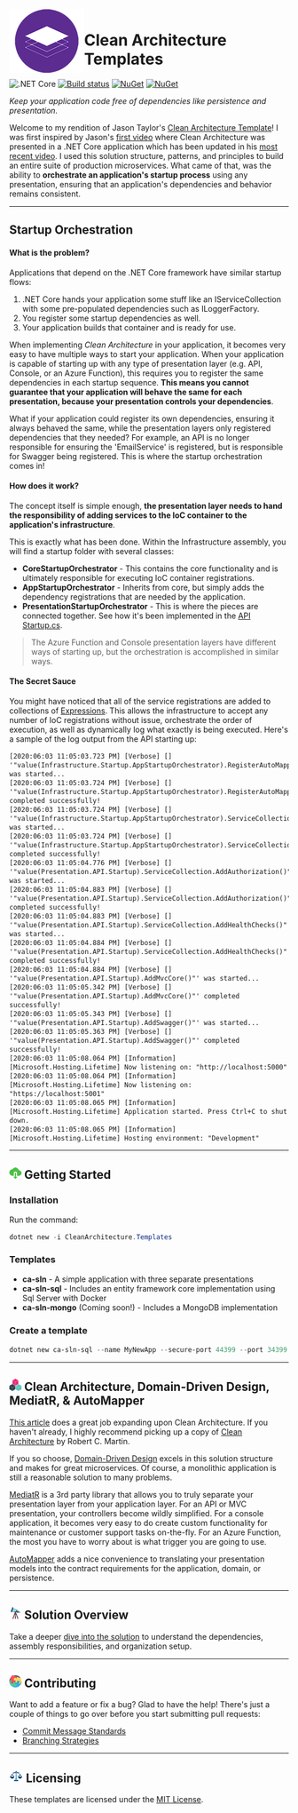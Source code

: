 <img align="left" width="135" height="115" src="./docs/media/architecture_layout.png" />

# Clean Architecture Templates

![.NET Core](https://github.com/cbcrouse/CleanArchitecture/workflows/.NET%20Core/badge.svg) [![Build status](https://caseycrouse.visualstudio.com/Github/_apis/build/status/CleanArchitecture-CD)](https://caseycrouse.visualstudio.com/Github/_build/latest?definitionId=6) [![NuGet](https://img.shields.io/nuget/v/CleanArchitecture.Templates.svg)](https://www.nuget.org/packages/CleanArchitecture.Templates/) [![NuGet](https://img.shields.io/nuget/dt/CleanArchitecture.Templates.svg)](https://www.nuget.org/stats/packages/CleanArchitecture.Templates?groupby=Version)

_Keep your application code free of dependencies like persistence and presentation._

Welcome to my rendition of Jason Taylor's [Clean Architecture Template](https://github.com/jasontaylordev/CleanArchitecture)! I was first inspired by Jason's [first video](https://www.youtube.com/watch?v=_lwCVE_XgqI&t=4s) where Clean Architecture was presented in a .NET Core application which has been updated in his [most recent video](https://www.youtube.com/watch?v=5OtUm1BLmG0). I used this solution structure, patterns, and principles to build an entire suite of production microservices. What came of that, was the ability to **orchestrate an application's startup process** using any presentation, ensuring that an application's dependencies and behavior remains consistent.

---

## Startup Orchestration

#### What is the problem?

Applications that depend on the .NET Core framework have similar startup flows:

1. .NET Core hands your application some stuff like an IServiceCollection with some pre-populated dependencies such as ILoggerFactory.
1. You register some startup dependencies as well.
1. Your application builds that container and is ready for use.

When implementing _Clean Architecture_ in your application, it becomes very easy to have multiple ways to start your application. When your application is capable of starting up with any type of presentation layer (e.g. API, Console, or an Azure Function), this requires you to register the same dependencies in each startup sequence. **This means you cannot guarantee that your application will behave the same for each presentation, because your presentation controls your dependencies**.

What if your application could register its own dependencies, ensuring it always behaved the same, while the presentation layers only registered dependencies that they needed? For example, an API is no longer responsible for ensuring the 'EmailService' is registered, but is responsible for Swagger being registered. This is where the startup orchestration comes in!

#### How does it work?

The concept itself is simple enough, **the presentation layer needs to hand the responsibility of adding services to the IoC container to the application's infrastructure**.

This is exactly what has been done. Within the Infrastructure assembly, you will find a startup folder with several classes:

* **CoreStartupOrchestrator** - This contains the core functionality and is ultimately responsible for executing IoC container registrations.
* **AppStartupOrchestrator** - Inherits from core, but simply adds the dependency registrations that are needed by the application.
* **PresentationStartupOrchestrator** - This is where the pieces are connected together. See how it's been implemented in the [API Startup.cs](./templates/ca-sln-sql/src/Presentation.API/Startup.cs).

> The Azure Function and Console presentation layers have different ways of starting up, but the orchestration is accomplished in similar ways.

#### The Secret Sauce

You might have noticed that all of the service registrations are added to collections of [Expressions](https://docs.microsoft.com/en-us/dotnet/csharp/programming-guide/statements-expressions-operators/expressions). This allows the infrastructure to accept any number of IoC registrations without issue, orchestrate the order of execution, as well as dynamically log what exactly is being executed. Here's a sample of the log output from the API starting up:

```log
[2020:06:03 11:05:03.723 PM] [Verbose] [] '"value(Infrastructure.Startup.AppStartupOrchestrator).RegisterAutoMapper()"' was started...
[2020:06:03 11:05:03.724 PM] [Verbose] [] '"value(Infrastructure.Startup.AppStartupOrchestrator).RegisterAutoMapper()"' completed successfully!
[2020:06:03 11:05:03.724 PM] [Verbose] [] '"value(Infrastructure.Startup.AppStartupOrchestrator).ServiceCollection.AddSingleton()"' was started...
[2020:06:03 11:05:03.724 PM] [Verbose] [] '"value(Infrastructure.Startup.AppStartupOrchestrator).ServiceCollection.AddSingleton()"' completed successfully!
[2020:06:03 11:05:04.776 PM] [Verbose] [] '"value(Presentation.API.Startup).ServiceCollection.AddAuthorization()"' was started...
[2020:06:03 11:05:04.883 PM] [Verbose] [] '"value(Presentation.API.Startup).ServiceCollection.AddAuthorization()"' completed successfully!
[2020:06:03 11:05:04.883 PM] [Verbose] [] '"value(Presentation.API.Startup).ServiceCollection.AddHealthChecks()"' was started...
[2020:06:03 11:05:04.884 PM] [Verbose] [] '"value(Presentation.API.Startup).ServiceCollection.AddHealthChecks()"' completed successfully!
[2020:06:03 11:05:04.884 PM] [Verbose] [] '"value(Presentation.API.Startup).AddMvcCore()"' was started...
[2020:06:03 11:05:05.342 PM] [Verbose] [] '"value(Presentation.API.Startup).AddMvcCore()"' completed successfully!
[2020:06:03 11:05:05.343 PM] [Verbose] [] '"value(Presentation.API.Startup).AddSwagger()"' was started...
[2020:06:03 11:05:05.363 PM] [Verbose] [] '"value(Presentation.API.Startup).AddSwagger()"' completed successfully!
[2020:06:03 11:05:08.064 PM] [Information] [Microsoft.Hosting.Lifetime] Now listening on: "http://localhost:5000"
[2020:06:03 11:05:08.064 PM] [Information] [Microsoft.Hosting.Lifetime] Now listening on: "https://localhost:5001"
[2020:06:03 11:05:08.065 PM] [Information] [Microsoft.Hosting.Lifetime] Application started. Press Ctrl+C to shut down.
[2020:06:03 11:05:08.065 PM] [Information] [Microsoft.Hosting.Lifetime] Hosting environment: "Development"
```

---

## ![Download](./docs/media/download_icon.png) Getting Started

### Installation

Run the command:

```powershell
dotnet new -i CleanArchitecture.Templates
```

### Templates

* **ca-sln** - A simple application with three separate presentations
* **ca-sln-sql** - Includes an entity framework core implementation using Sql Server with Docker
* **ca-sln-mongo** (Coming soon!) - Includes a MongoDB implementation

### Create a template

```powershell
dotnet new ca-sln-sql --name MyNewApp --secure-port 44399 --port 34399
```

---

## ![Building Blocks](./docs/media/building_blocks.png) Clean Architecture, Domain-Driven Design, MediatR, & AutoMapper

[This article](https://pusher.com/tutorials/clean-architecture-introduction) does a great job expanding upon Clean Architecture. If you haven't already, I highly recommend picking up a copy of [Clean Architecture](https://www.amazon.com/Clean-Architecture-Craftsmans-Software-Structure/dp/0134494164) by Robert C. Martin.

If you so choose, [Domain-Driven Design](https://docs.microsoft.com/en-us/dotnet/architecture/microservices/microservice-ddd-cqrs-patterns/ddd-oriented-microservice) excels in this solution structure and makes for great microservices. Of course, a monolithic application is still a reasonable solution to many problems.

[MediatR](https://github.com/jbogard/MediatR) is a 3rd party library that allows you to truly separate your presentation layer from your application layer. For an API or MVC presentation, your controllers become wildly simplified. For a console application, it becomes very easy to do create custom functionality for maintenance or customer support tasks on-the-fly. For an Azure Function, the most you have to worry about is what trigger you are going to use.

[AutoMapper](https://github.com/AutoMapper/AutoMapper) adds a nice convenience to translating your presentation models into the contract requirements for the application, domain, or persistence.

---

## ![Magnifying Glass](./docs/media/telescope.png) Solution Overview

Take a deeper [dive into the solution](./docs/solution_overview.md) to understand the dependencies, assembly responsibilities, and organization setup.

---

## ![Puzzle](./docs/media/puzzle.png) Contributing

Want to add a feature or fix a bug? Glad to have the help! There's just a couple of things to go over before you start submitting pull requests:

* [Commit Message Standards](./docs/commit_message_standards.md)
* [Branching Strategies](./docs/branching_strategies.md)

---

## ![Law](./docs/media/law.png) Licensing

These templates are licensed under the [MIT License](./LICENSE).
